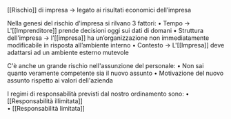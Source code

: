 [[Rischio]] di impresa -> legato ai risultati economici dell’impresa

Nella genesi del rischio d'impresa si rilvano 3 fattori:
	• Tempo -> L'[[Imprenditore]] prende decisioni oggi sui dati di domani 
	• Struttura dell'impresa -> l’[[impresa]] ha un’organizzazione non immediatamente modificabile in risposta all’ambiente interno
	• Contesto -> L'[[Impresa]] deve adattarsi ad un ambiente esterno mutevole

C'è anche un grande rischio nell'assunzione del personale:
	• Non sai quanto veramente competente sia il nuovo assunto
	• Motivazione del nuovo assunto rispetto ai valori dell'azienda

I regimi di responsabilità previsti dal nostro ordinamento sono:
	• [[Responsabilità illimitata]]   
	• [[Responsabilità limitata]]

